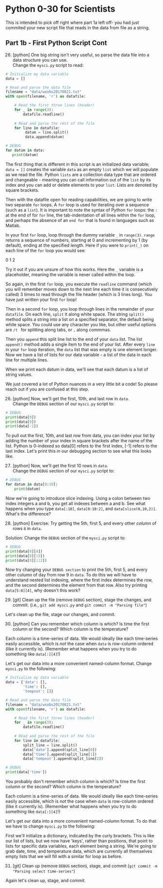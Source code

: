 Python 0-30 for Scientists
==========================

This is intended to pick off right where part 1a left off- you had just commited your new script file that reads in the data from file as a string.

Part 1b - First Python Script Cont
--------------------------------------
26. [python] One big string isn't very useful, so parse
   the data file into a data structure you can use.  
   Change the `mysci.py` script to read:
   
   ```python
   # Initialize my data variable
   data = []
   
   # Read and parse the data file
   filename = "data/wxobs20170821.txt"
   with open(filename, 'r') as datafile:
   
       # Read the first three lines (header)
       for _ in range(3):
           datafile.readline()
       
       # Read and parse the rest of the file
       for line in datafile:
            datum = line.split()
            data.append(datum)
   
   # DEBUG
   for datum in data:
      print(datum)
   ```

The first thing that is different in this script is an initialized data variable; `data = []` creates the variable `data` as an empty `list` which we will populate as we read the file. Python `lists` are a collection data type that are ordered and changeable - meaning you can call information out of the `list` by its index and you can add or delete elements to your `list`. Lists are denoted by square brackets.

Then with the datafile open for reading capabilities, we are going to write two separate `for` loops. A `for` loop is used for iterating over a sequence (such as a `list`). It is important to note the syntax of Python `for` loops: the `:` at the end of for `for` line, the tab-indentation of all lines within the `for` loop, and perhaps the absence of an `end for` that is found in languages such as Matlab.

In your first `for` loop, loop through the dummy variable `_` in `range(3)`. `range` returns a sequence of numbers, starting at 0 and incrementing by 1 (by default), ending at the specified length. Here if you were to `print(_)` on each line of the `for` loop you would see:

0
1
2

Try it out if you are unsure of how this works. Here the `_` variable is a placeholder, meaning the variable is never called within the loop. 

So again, in the first `for` loop, you execute the `readline` command (which you will remember moves down to the next line each time it is consecutively called) 3 times to read through the file header (which is 3 lines long). You have just written your first `for` loop! 

Then in a second `for` loop, you loop through lines in the remainder of your `datafile`. On each line, `split` it along white space. The string `split()` method splits a string into a list on a specified separator, the default being white space. You could use any character you like, but other useful options are `/t ` for splitting along tabs, or `,` along commmas. 

Then you `append` this split line list to the end of your `data` list. The list `append()` method adds a single item to the end of your list. After every `line` in your `for` loop iteration, the `data` list that was empty is one element longer. Now we have a list of lists for our data variable - a list of the data in each line for multiple lines.

When we print each datum in data, we'll see that each datum is a list of string values.

We just covered a lot of Python nuances in a very little bit a code! So please reach out if you are confused at this step.

26. [python] Now, we'll get the first, 10th, and last row in `data`.  
   Change the `DEBUG` section of our `mysci.py` script to:
   
   ```python
   # DEBUG
   print(data[0])
   print(data[9])
   print(data[-1])
   ```

To pull out the first, 10th, and last row from data, you can index your list by adding the number of your index in square brackets after the name of the list. Python is 0-indexed so data[0] refers to the first index, [-1] refers to the last index. Let's print this in our debugging section to see what this looks like.

27. [python] Now, we'll get the first 10 rows in `data`.  
   Change the `DEBUG` section of our `mysci.py` script to:
   
   ```python
   # DEBUG
   for datum in data[0:10]:
       print(datum)
   ```

Now we're going to introduce slice indexing. Using a colon between two index integers a and b, you get all indexes between a and b. See what happens when you type `data[:10]`, `data[0:10:2]`, and `data[slice(0,10,2)]`.  What's the difference?

28. [python] Exercise: Try getting the 5th, first 5, and every other *column*
   of rows `8` in `data`.
   
   Solution: Change the `DEBUG` section of the `mysci.py` script to:
   
   ```python
   # DEBUG
   print(data[8][4])
   print(data[8][:5])
   print(data[8][::2])
   ```
Now try changing your `DEBUG section` to print the 5th, first 5, and every other column of day from row 9 in `data`. To do this we will have to understand nested list indexing, where the first index determines the row, and the second determines the element from that row. Also try printing `data[5:8][4]`, why doesn't this work?

29. [git] Clean up the file (remove `DEBUG` section), stage the changes, and
   commit. (i.e., `git add mysci.py` and `git commit -m "Parsing file"`)

Let's clean up the file, stage our changes, and commit.

30. [python] Can you remember which column is which?  Is time the first
   column or the second?  Which column is the temperature?
   
   Each column is a time-series of data.  We would ideally like each
   time-series easily accessible, which is *not* the case when `data`
   is row-column ordered (like it currently is).  (Remember what happens
   when you try to do something like `data[:][4]`!)
   
   Let's get our data into a more convenient named-column format.
   Change `mysci.py` to the following:

   ```python
   # Initialize my data variable
   data = {'date': [],
           'time': [],
           'tempout': []}
   
   # Read and parse the data file
   filename = "data/wxobs20170821.txt"
   with open(filename, 'r') as datafile:
   
       # Read the first three lines (header)
       for _ in range(3):
           datafile.readline()
       
       # Read and parse the rest of the file
       for line in datafile:
           split_line = line.split()
           data['date'].append(split_line[0])
           data['time'].append(split_line[1])
           data['tempout'].append(split_line[2])
   
   # DEBUG
   print(data['time'])
   ```

You probably don't remember which column is which?  Is time the first column or the second?  Which column is the temperature?
   
Each column is a time-series of data.  We would ideally like each time-series easily accessible, which is *not* the case when `data` is row-column ordered (like it currently is).  (Remember what happens when you try to do something like `data[:][4]`!)
   
Let's get our data into a more convenient named-column format. To do that we have to change `mysci.py` to the following:

First we'll initialize a dictionary, indicated by the curly brackets. This is like our list of lists, but we now have 'keys', rather than positions, that point to lists for specific data variables, each element being a string. We're going to grab date, time, and temperature data, which are currently all themselves empty lists that we will fill with a similar for loop as before.

31. [git] Clean up (remove `DEBUG` section), stage, and commit
   (`git commit -m "Parsing select time-series"`)

Again let's clean up, stage, and commit.